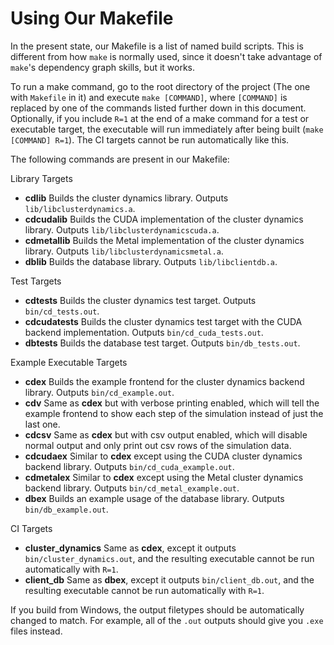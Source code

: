 # Using Our Makefile

In the present state, our Makefile is a list of named build scripts. This is different
from how `make` is normally used, since it doesn't take advantage of `make`'s dependency
graph skills, but it works.

To run a make command, go to the root directory of the project (The one with `Makefile` in it)
and execute `make [COMMAND]`, where `[COMMAND]` is replaced by one of the commands listed further
down in this document. Optionally, if you include `R=1` at the end of a make command for a test 
or executable target, the executable will run immediately after being built (`make [COMMAND] R=1`). 
The CI targets cannot be run automatically like this.

The following commands are present in our Makefile:

Library Targets
  - **cdlib** Builds the cluster dynamics library. Outputs `lib/libclusterdynamics.a`.  
  - **cdcudalib** Builds the CUDA implementation of the cluster dynamics library. Outputs `lib/libclusterdynamicscuda.a`.  
  - **cdmetallib** Builds the Metal implementation of the cluster dynamics library. Outputs `lib/libclusterdynamicsmetal.a`.
  - **dblib** Builds the database library. Outputs `lib/libclientdb.a`.  

Test Targets  
  - **cdtests** Builds the cluster dynamics test target. Outputs `bin/cd_tests.out`.  
  - **cdcudatests** Builds the cluster dynamics test target with the CUDA backend implementation.
                 Outputs `bin/cd_cuda_tests.out`.  
  - **dbtests** Builds the database test target. Outputs `bin/db_tests.out`.  

Example Executable Targets  
  - **cdex** Builds the example frontend for the cluster dynamics backend library. Outputs `bin/cd_example.out`.  
  - **cdv** Same as **cdex** but with verbose printing enabled, which will tell the example frontend to show
         each step of the simulation instead of just the last one.  
  - **cdcsv** Same as **cdex** but with csv output enabled, which will disable normal output and only print out csv rows
           of the simulation data.  
  - **cdcudaex** Similar to **cdex** except using the CUDA cluster dynamics backend library. Outputs `bin/cd_cuda_example.out`.  
  - **cdmetalex** Similar to **cdex** except using the Metal cluster dynamics backend library. Outputs `bin/cd_metal_example.out`.  
  - **dbex** Builds an example usage of the database library. Outputs `bin/db_example.out`.  

CI Targets
  - **cluster_dynamics** Same as **cdex**, except it outputs `bin/cluster_dynamics.out`, and the resulting executable
                      cannot be run automatically with `R=1`.  
  - **client_db** Same as **dbex**, except it outputs `bin/client_db.out`, and the resulting executable cannot be 
               run automatically with `R=1`.

If you build from Windows, the output filetypes should be automatically changed to match. For example, all of the
`.out` outputs should give you `.exe` files instead.
